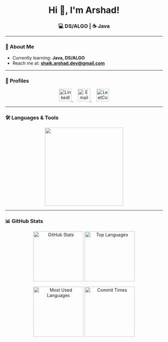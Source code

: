 <h1 align="center">Hi 👋, I'm Arshad!</h1>
<h3 align="center">💻 DS/ALGO | ☕ Java</h3>

---

### 🌱 About Me  
- Currently learning: **Java, DS/ALGO**  
- Reach me at: **shaik.arshad.dev@gmail.com**  

---

### 🔗 Profiles  
<p align="center">
  <a href="https://linkedin.com/in/shaik-arshad-ahmed" target="blank">
    <img src="https://skillicons.dev/icons?i=linkedin" alt="LinkedIn" height="40"/>
  </a>&nbsp;&nbsp;&nbsp;
  <a href="mailto:shaik.arshad.dev@gmail.com" target="blank">
    <img src="https://cdn-icons-png.flaticon.com/512/732/732200.png" alt="Email" height="40"/>
  </a>&nbsp;&nbsp;&nbsp;
  <a href="https://leetcode.com/shaikarshad2707" target="blank">
    <img src="https://upload.wikimedia.org/wikipedia/commons/1/19/LeetCode_logo_black.png" alt="LeetCode" height="40"/>
  </a>
</p>

---

### 🛠 Languages & Tools
<p align="center">
  <img src="https://skillicons.dev/icons?i=java,git,github" width="250"/>
</p>


---

### 📊 GitHub Stats  
<p align="center">
  <img src="http://github-profile-summary-cards.vercel.app/api/cards/stats?username=ArshadAhmedShaik&theme=tokyonight" alt="GitHub Stats" height="160"/>
  <img src="http://github-profile-summary-cards.vercel.app/api/cards/repos-per-language?username=ArshadAhmedShaik&theme=tokyonight" alt="Top Languages" height="160"/>
</p>

<p align="center">
  <img src="http://github-profile-summary-cards.vercel.app/api/cards/most-commit-language?username=ArshadAhmedShaik&theme=tokyonight" alt="Most Used Languages" height="160"/>
  <img src="http://github-profile-summary-cards.vercel.app/api/cards/productive-time?username=ArshadAhmedShaik&theme=tokyonight" alt="Commit Times" height="160"/>
</p>
